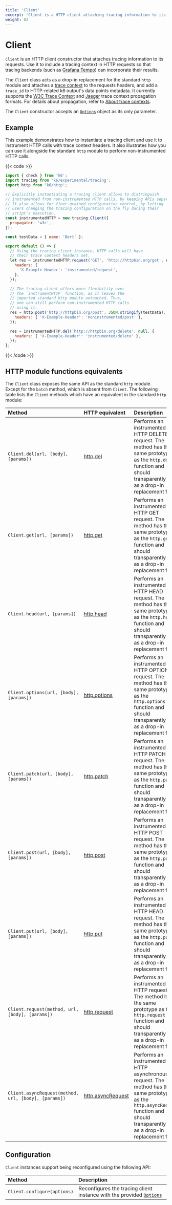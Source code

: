 ```yaml
---
title: 'Client'
excerpt: 'Client is a HTTP client attaching tracing information to its requests.'
weight: 02
---
```


# Client

`Client` is an HTTP client constructor that attaches tracing information to its requests. Use it to include a tracing context in HTTP requests so that tracing backends (such as [Grafana Tempo](https://grafana.com/oss/tempo/)) can incorporate their results.

The `Client` class acts as a drop-in replacement for the standard `http` module and attaches a [trace context](https://www.w3.org/TR/trace-context/) to the requests headers, and add a `trace_id` to HTTP-related k6 output's data points metadata. It currently supports the [W3C Trace Context](https://www.w3.org/TR/trace-context/) and [Jaeger](https://www.jaegertracing.io/docs/1.21/client-libraries/#propagation-format) trace context propagation formats. For details about propagation, refer to [About trace contexts](https://grafana.com/docs/k6/<K6_VERSION>/javascript-api/k6-experimental/tracing#about-trace-contexts).

The `Client` constructor accepts an [`Options`](https://grafana.com/docs/k6/<K6_VERSION>/javascript-api/k6-experimental/tracing/options) object as its only parameter.

## Example

This example demonstrates how to instantiate a tracing client and use it to instrument HTTP calls with trace context headers. It also illustrates how you can use it alongside the standard `http` module to perform non-instrumented HTTP calls.

{{< code >}}

```javascript
import { check } from 'k6';
import tracing from 'k6/experimental/tracing';
import http from 'k6/http';

// Explicitly instantiating a tracing client allows to distringuish
// instrumented from non-instrumented HTTP calls, by keeping APIs separate.
// It also allows for finer-grained configuration control, by letting
// users changing the tracing configuration on the fly during their
// script's execution.
const instrumentedHTTP = new tracing.Client({
  propagator: 'w3c',
});

const testData = { name: 'Bert' };

export default () => {
  // Using the tracing client instance, HTTP calls will have
  // their trace context headers set.
  let res = instrumentedHTTP.request('GET', 'http://httpbin.org/get', null, {
    headers: {
      'X-Example-Header': 'instrumented/request',
    },
  });

  // The tracing client offers more flexibility over
  // the `instrumentHTTP` function, as it leaves the
  // imported standard http module untouched. Thus,
  // one can still perform non-instrumented HTTP calls
  // using it.
  res = http.post('http://httpbin.org/post', JSON.stringify(testData), {
    headers: { 'X-Example-Header': 'noninstrumented/post' },
  });

  res = instrumentedHTTP.del('http://httpbin.org/delete', null, {
    headers: { 'X-Example-Header': 'instrumented/delete' },
  });
};
```

{{< /code >}}

## HTTP module functions equivalents

The `Client` class exposes the same API as the standard `http` module. Except for the `batch` method, which is absent from `Client`. The following table lists the `Client` methods which have an equivalent in the standard `http` module:

| Method                                               | HTTP equivalent                                                                    | Description                                                                                                                                                                             |
| :--------------------------------------------------- | :--------------------------------------------------------------------------------- | :-------------------------------------------------------------------------------------------------------------------------------------------------------------------------------------- |
| `Client.del(url, [body], [params])`                  | [http.del](https://grafana.com/docs/k6/<K6_VERSION>/javascript-api/k6-http/del)                   | Performs an instrumented HTTP DELETE request. The method has the same prototype as the `http.del` function and should transparently act as a drop-in replacement for it.                |
| `Client.get(url, [params])`                          | [http.get](https://grafana.com/docs/k6/<K6_VERSION>/javascript-api/k6-http/get)                   | Performs an instrumented HTTP GET request. The method has the same prototype as the `http.get` function and should transparently act as a drop-in replacement for it.                   |
| `Client.head(url, [params])`                         | [http.head](https://grafana.com/docs/k6/<K6_VERSION>/javascript-api/k6-http/head)                 | Performs an instrumented HTTP HEAD request. The method has the same prototype as the `http.head` function and should transparently act as a drop-in replacement for it.                 |
| `Client.options(url, [body], [params])`              | [http.options](https://grafana.com/docs/k6/<K6_VERSION>/javascript-api/k6-http/options)           | Performs an instrumented HTTP OPTIONS request. The method has the same prototype as the `http.options` function and should transparently act as a drop-in replacement for it.           |
| `Client.patch(url, [body], [params])`                | [http.patch](https://grafana.com/docs/k6/<K6_VERSION>/javascript-api/k6-http/patch)               | Performs an instrumented HTTP PATCH request. The method has the same prototype as the `http.patch` function and should transparently act as a drop-in replacement for it.               |
| `Client.post(url, [body], [params])`                 | [http.post](https://grafana.com/docs/k6/<K6_VERSION>/javascript-api/k6-http/post)                 | Performs an instrumented HTTP POST request. The method has the same prototype as the `http.post` function and should transparently act as a drop-in replacement for it.                 |
| `Client.put(url, [body], [params])`                  | [http.put](https://grafana.com/docs/k6/<K6_VERSION>/javascript-api/k6-http/head)                  | Performs an instrumented HTTP HEAD request. The method has the same prototype as the `http.put` function and should transparently act as a drop-in replacement for it.                  |
| `Client.request(method, url, [body], [params])`      | [http.request](https://grafana.com/docs/k6/<K6_VERSION>/javascript-api/k6-http/request)           | Performs an instrumented HTTP request. The method has the same prototype as the `http.request` function and should transparently act as a drop-in replacement for it.                   |
| `Client.asyncRequest(method, url, [body], [params])` | [http.asyncRequest](https://grafana.com/docs/k6/<K6_VERSION>/javascript-api/k6-http/asyncrequest) | Performs an instrumented HTTP asynchronous request. The method has the same prototype as the `http.asyncRequest` function and should transparently act as a drop-in replacement for it. |

## Configuration

`Client` instances support being reconfigured using the following API:

| Method                      | Description                                                                                                                                     |
| :-------------------------- | :---------------------------------------------------------------------------------------------------------------------------------------------- |
| `Client.configure(options)` | Reconfigures the tracing client instance with the provided [`Options`](https://grafana.com/docs/k6/<K6_VERSION>/javascript-api/k6-experimental/tracing/options) |
